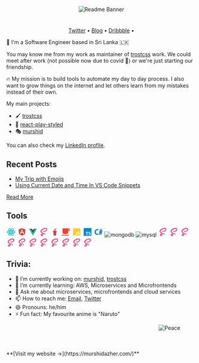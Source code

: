 <p align="center">
  <img src="https://res.cloudinary.com/murshidazher/image/upload/w_auto,dpr_1.0,c_scale,f_webp,fl_awebp.progressive.progressive:semi,f_webp,fl_awebp,q_100/resume-banner-confetti.jpg" width="1280" title="Readme Banner">
</p>

#

<p align="center">
  <a href="https://twitter.com/murshidazher">Twitter</a> •
  <a href="https://murshidazher.com/articles/">Blog</a> •
  <a href="https://dribbble.com/murshidazher">Dribbble</a> •
  <br />
</p>

👋 I'm a Software Engineer based in Sri Lanka 🇱🇰

You may know me from my work as maintainer of [trostcss](https://github.com/murshidazher/trostcss) work. We could meet after work (not possible now due to covid 🦠) or we're just starting our friendship.

🔥 My mission is to build tools to automate my day to day process. I also want to grow things on the internet and let others learn from my mistakes instead of their own.

My main projects:
- 🖌️ [trostcss](https://github.com/murshidazher/trostcss)
- 🧶 [react-play-styled](https://github.com/murshidazher/react-play-styled)
- 🎭 [murshid](https://github.com/murshidazher/murshid)

You can also check my [LinkedIn profile](https://www.linkedin.com/in/murshidazher/).

## Recent Posts

- [My Trip with Emojis](https://murshidazher.com/my-trip-with-emojis/)
- [Using Current Date and Time In VS Code Snippets](https://murshidazher.com/using-current-date-and-time-in-vs-code-snippets/)

[Read More](https://murshidazher.com/articles/)


## Tools

<p align="left">
<img src="https://github.com/PKief/vscode-material-icon-theme/blob/master/icons/react.svg" alt="react" width="25" height="25" />
<img src="https://github.com/PKief/vscode-material-icon-theme/blob/master/icons/angular.svg" alt="angular-js" width="25" height="25" />
<img src="https://github.com/PKief/vscode-material-icon-theme/blob/master/icons/vue.svg" alt="vue" width="25" height="25" />
<img src="https://github.com/PKief/vscode-material-icon-theme/blob/master/icons/sass.svg" alt="sass" width="25" height="25" />
<img src="https://github.com/PKief/vscode-material-icon-theme/blob/master/icons/gulp.svg" alt="gulp" width="25" height="25" />
<img src="https://github.com/PKief/vscode-material-icon-theme/blob/master/icons/java.svg" alt="java" width="25" height="25" />
<img src="https://github.com/PKief/vscode-material-icon-theme/blob/master/icons/javascript.svg" alt="javascript" width="25" height="25" />
<img src="https://github.com/PKief/vscode-material-icon-theme/blob/master/icons/typescript.svg" alt="typescript" width="25" height="25" />
<img src="https://github.com/PKief/vscode-material-icon-theme/blob/master/icons/csharp.svg" alt=".NET" width="25" height="25" />
<img src="https://github.com/PKief/vscode-material-icon-theme/blob/master/icons/mongo.svg" alt="mongodb" width="25" height="25" />
<img src="https://github.com/PKief/vscode-material-icon-theme/blob/master/icons/mysql.svg" alt="mysql" width="25" height="25" />
<img src="https://github.com/PKief/vscode-material-icon-theme/blob/master/icons/sass.svg" alt="redis" width="25" height="25" />
<img src="https://github.com/PKief/vscode-material-icon-theme/blob/master/icons/sass.svg" alt="nodejs" width="25" height="25" />
<img src="https://github.com/PKief/vscode-material-icon-theme/blob/master/icons/sass.svg" alt="python" width="25" height="25" />
<img src="https://github.com/PKief/vscode-material-icon-theme/blob/master/icons/sass.svg" alt="nginx" width="25" height="25" />
<img src="https://github.com/PKief/vscode-material-icon-theme/blob/master/icons/sass.svg" alt="cucumber" width="25" height="25" />
<img src="https://github.com/PKief/vscode-material-icon-theme/blob/master/icons/sass.svg" alt="heroku" width="25" height="25" />
<img src="https://github.com/PKief/vscode-material-icon-theme/blob/master/icons/sass.svg" alt="travis" width="25" height="25" />
<img src="https://github.com/PKief/vscode-material-icon-theme/blob/master/icons/sass.svg" alt="aws" width="25" height="25" />
<img src="https://github.com/PKief/vscode-material-icon-theme/blob/master/icons/sass.svg" alt="gcp" width="25" height="25" />
<img src="https://github.com/PKief/vscode-material-icon-theme/blob/master/icons/sass.svg" alt="Docker" width="25" height="25" />
<img src="https://github.com/PKief/vscode-material-icon-theme/blob/master/icons/sass.svg" alt="Kubernetes" width="25" height="25" />
</p>

## Trivia:
- 🔭 I’m currently working on: [murshid](https://github.com/murshidazher/murshid), [trostcss](https://github.com/murshidazher/trostcss)
- 🌱 I’m currently learning: AWS, Microservices and Microfrontends
- 💬 Ask me about microservices, microfrontends and cloud services
- 📫 How to reach me: [Email](hello@murshidazher.com), [Twitter](https://twitter.com/murshidazher)
- 😄 Pronouns: he/him
- ⚡ Fun fact: My favourite anime is "Naruto"


<img align="right" src="https://res.cloudinary.com/murshidazher/image/upload/w_auto,dpr_1.0,c_scale,f_webp,fl_awebp.progressive.progressive:semi,f_webp,fl_awebp,q_100/readme-peace.png" width="100" title="Peace" />
<br/><br/><br/><br/>
**[Visit my website &rarr;](https://murshidazher.com/)**
